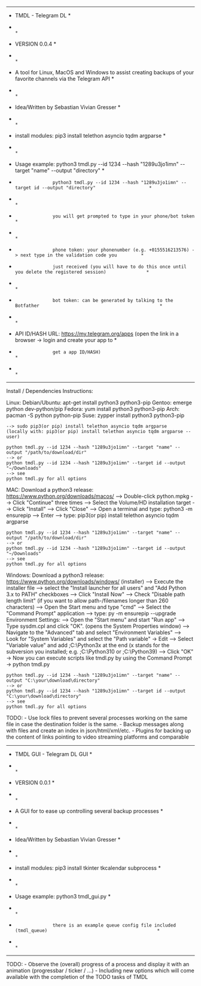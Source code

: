 *************************************************************************************************************************
*  TMDL - Telegram DL                                                                                                   *
*                                                                                                                       *
*  VERSION 0.0.4                                                                                                        *
*                                                                                                                       *
*  A tool for Linux, MacOS and Windows to assist creating backups of your favorite channels via the Telegram API        *
*                                                                                                                       *
*  Idea/Written by Sebastian Vivian Gresser                                                                             *
*                                                                                                                       *
*  install modules: pip3 install telethon asyncio tqdm argparse                                                         *
*                                                                                                                       *
*  Usage example:   python3 tmdl.py --id 1234 --hash "1289u3jo1imn" --target "name" --output "directory"                *
*                   python3 tmdl.py --id 1234 --hash "1289u3jo1imn" --target id --output "directory"                    *
*                                                                                                                       *
*                   you will get prompted to type in your phone/bot token                                               *
*                                                                                                                       *
*                   phone token: your phonenumber (e.g. +0155516213576) -> next type in the validation code you         *
*                   just received (you will have to do this once until you delete the registered session)               *
*                                                                                                                       *
*                   bot token: can be generated by talking to the Botfather                                             *
*                                                                                                                       *
*  API ID/HASH URL: https://my.telegram.org/apps (open the link in a browser -> login and create your app to            *
*                   get a app ID/HASH)                                                                                  *
*                                                                                                                       *
*************************************************************************************************************************

Install / Dependencies Instructions:

Linux:
    Debian/Ubuntu:  apt-get install python3 python3-pip
    Gentoo:         emerge python dev-python/pip
    Fedora:         yum install python3 python3-pip
    Arch:           pacman -S python python-pip
    Suse:           zypper install python3 python3-pip

    --> sudo pip3(or pip) install telethon asyncio tqdm argparse
    (locally with: pip3(or pip) install telethon asyncio tqdm argparse --user)

    python tmdl.py --id 1234 --hash "1289u3jo1imn" --target "name" --output "/path/to/download/dir"
    --> or
    python tmdl.py --id 1234 --hash "1289u3jo1imn" --target id --output "~/Downloads"
    --> see
    python tmdl.py for all options

MAC:
    Download a python3 release: https://www.python.org/downloads/macos/
    --> Double-click python.mpkg
    --> Click "Continue" three times
    --> Select the Volume/HD installation target
    --> Click "Install"
    --> Click "Close"
    --> Open a terminal and type: python3 -m ensurepip --> Enter
    --> type: pip3(or pip) install telethon asyncio tqdm argparse

    python tmdl.py --id 1234 --hash "1289u3jo1imn" --target "name" --output "/path/to/download/dir"
    --> or
    python tmdl.py --id 1234 --hash "1289u3jo1imn" --target id --output "~/Downloads"
    --> see
    python tmdl.py for all options

Windows:
    Download a python3 release: https://www.python.org/downloads/windows/ (installer)
    --> Execute the installer file
    --> select the "Install launcher for all users" and "Add Python 3.x to PATH" checkboxes
    --> Click "Install Now"
    --> Check "Disable path length limit" (if you want to allow path-/filenames longer than 260 characters)
    --> Open the Start menu and type "cmd"
    --> Select the "Command Prompt" application
    --> type: py -m ensurepip --upgrade
    Environment Settings:
    --> Open the "Start menu" and start "Run app"
    --> Type sysdm.cpl and click "OK". (opens the System Properties window)
    --> Navigate to the "Advanced" tab and select "Environment Variables"
    --> Look for "System Variables" and select the "Path variable" -> Edit
    --> Select "Variable value" and add ;C:\Python3x at the end
    (x stands for the subversion you installed; e.g. ;C:\Python310 or ;C:\Python39)
    --> Click "OK" -> Now you can execute scripts like tmdl.py by using the Command Prompt -> python tmdl.py

    python tmdl.py --id 1234 --hash "1289u3jo1imn" --target "name" --output "C:\your\download\directory"
    --> or
    python tmdl.py --id 1234 --hash "1289u3jo1imn" --target id --output "C:\your\download\directory"
    --> see
    python tmdl.py for all options

TODO:
	- Use lock files to prevent several processes working on the same file in case the destination folder is the same.
	- Backup messages along with files and create an index in json/html/xml/etc.
	- Plugins for backing up the content of links pointing to video streaming platforms and comparable


*************************************************************************************************************************
*  TMDL GUI - Telegram DL GUI                                                                                           *
*                                                                                                                       *
*  VERSION 0.0.1                                                                                                        *
*                                                                                                                       *
*  A GUI for to ease up controlling several backup processes                                                            *
*                                                                                                                       *
*  Idea/Written by Sebastian Vivian Gresser                                                                             *
*                                                                                                                       *
*  install modules: pip3 install tkinter tkcalendar subprocess                                                          *
*                                                                                                                       *
*  Usage example:   python3 tmdl_gui.py                                                                                 *
*                                                                                                                       *
*                   there is an example queue config file included (tmdl_queue)                                         *
*                                                                                                                       *
*************************************************************************************************************************

TODO:
	- Observe the (overall) progress of a process and display it with an animation (progressbar / ticker / ...)
	- Including new options which will come available with the completion of the TODO tasks of TMDL
